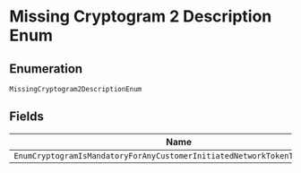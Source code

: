
# Missing Cryptogram 2 Description Enum

## Enumeration

`MissingCryptogram2DescriptionEnum`

## Fields

| Name |
|  --- |
| `EnumCryptogramIsMandatoryForAnyCustomerInitiatedNetworkTokenTransactions` |

